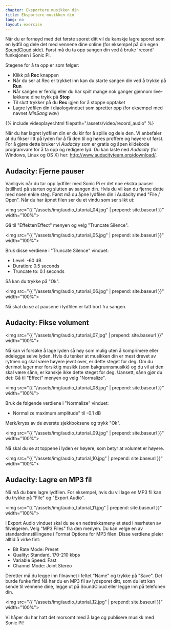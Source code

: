 ```yaml
---
chapter: Eksportere musikken din
title: Eksportere musikken din
lang: no
layout: exercise
---
```


Når du er fornøyd med det første sporet ditt vil du kanskje lagre sporet som en lydfil og dele det med vennene dine online (for eksempel på din egen <a href="http://www.soundcloud.com/mehackit">SoundCloud</a> side). Først må du ta opp sangen din ved å bruke 'record' funksjonen i Sonic Pi. 

Stegene for å ta opp er som følger:

* Klikk på **Rec** knappen
* Når du ser at Rec er trykket inn kan du starte sangen din ved å trykke på **Run**
* Når sangen er ferdig eller du har spilt mange nok ganger gjennom live-løkkene dine trykk på **Stop**
* Til slutt trykker på du **Rec** igjen for å stoppe opptaket
* Lagre lydfilen din i diaologvinduet som spretter opp (for eksempel med navnet *MinSang.wav*)

{% include videoplayer.html filepath="/assets/video/record_audio" %}

Når du har lagret lydfilen din er du klr for å spille og dele den. Vi anbefaler at du fikser litt på lyden for å få den til og høres proffere og høyere ut først. For å gjøre dette bruker vi *Audacity* som er gratis og åpen kildekode programvare for å ta opp og redigere lyd. Du kan laste ned *Audacity* (for Windows, Linux og OS X) her: <a href="http://www.audacityteam.org/download/">http://www.audacityteam.org/download/</a>. 

## Audacity: Fjerne pauser

Vanligvis når du tar opp lydfiler med Sonic Pi er det noe ekstra pauser (stillhet) på starten og slutten av sangen din. Hvis du vil kan du fjerne dette med noen enkle steg. Først må du åpne lydfilen din i Audacity med "File / Open". Når du har åpnet filen ser du et vindu som ser slikt ut:

<img src="{{ "/assets/img/audio_tutorial_04.jpg" | prepend: site.baseurl }}" width="100%">

Gå til "Effekter/Effect" menyen og velg "Truncate Silence".

<img src="{{ "/assets/img/audio_tutorial_05.jpg" | prepend: site.baseurl }}" width="100%">

Bruk disse verdiene i "Truncate Silence" vinduet: 

* Level: -60 dB
* Duration: 0.5 seconds 
* Truncate to: 0.1 seconds

Så kan du trykke på "Ok".

<img src="{{ "/assets/img/audio_tutorial_06.jpg" | prepend: site.baseurl }}" width="100%">

Nå skal du se at pausene i lydfilen er tatt bort fra sangen.

## Audacity: Fikse volument

<img src="{{ "/assets/img/audio_tutorial_07.jpg" | prepend: site.baseurl }}" width="100%">

Nå kan vi forsøke å lage lyden så høy som mulig uten å komprimere eller ødelegge selve lyden. Hvis du tenker at musikken din er mest drevet av rytmen og skal være høyere jevnt over, er dette steget for deg. Om du derimot lager mer forsiktig musikk (som bakgrunnsmusikk) og du vil at den skal være sånn, er kanskje ikke dette steget for deg. Uansett, sånn gjør du det: Gå til "Effect" menyen og velg "Normalize".

<img src="{{ "/assets/img/audio_tutorial_08.jpg" | prepend: site.baseurl }}" width="100%">

Bruk de følgende verdiene i "Normalize" vinduet:  

* Normalize maximum amplitude" til -0.1 dB

Merk/kryss av de øverste sjekkboksene og trykk "Ok".

<img src="{{ "/assets/img/audio_tutorial_09.jpg" | prepend: site.baseurl }}" width="100%">

Nå skal du se at toppene i lyden er høyere, som betyr at volumet er høyere.

<img src="{{ "/assets/img/audio_tutorial_10.jpg" | prepend: site.baseurl }}" width="100%">

## Audacity: Lagre en MP3 fil

Nå må du bare lagre lydfilen. For eksempel, hvis du vil lage en MP3 fil kan du trykke på "File" og "Export Audio".

<img src="{{ "/assets/img/audio_tutorial_11.jpg" | prepend: site.baseurl }}" width="100%">

I Export Audio vinduet skal du se en nedtrekksmeny et sted i nærheten av filvelgeren. Velg "MP3 Files" fra den menyen. Du kan velge en av standardinnstillingene i Format Options for MP3 filen. Disse verdiene pleier alltid å virke fint:

* Bit Rate Mode: Preset 
* Quality: Standard, 170-210 kbps 
* Variable Speed: Fast 
* Channel Mode: Joint Stereo 

Deretter må du legge inn filnavnet i feltet "Name" og trykke på "Save". Det burde funke fint! Nå har du en MP3 fil av lydsporet ditt, som du lett kan sende til vennene dine, legge ut på SoundCloud eller legge inn på telefonen din.

<img src="{{ "/assets/img/audio_tutorial_12.jpg" | prepend: site.baseurl }}" width="100%">

Vi håper du har hatt det morsomt med å lage og publisere musikk med Sonic Pi!
